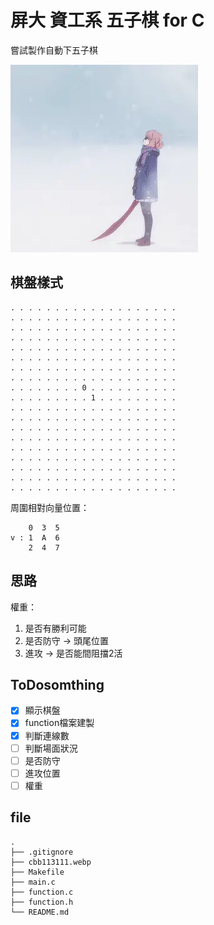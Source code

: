 # 屏大 資工系 五子棋 for C
嘗試製作自動下五子棋  
  
![image](https://github.com/owo877/c_Gomoku/blob/main/cbb113111.webp)  
## 棋盤樣式
```
. . . . . . . . . . . . . . . . . . .  
. . . . . . . . . . . . . . . . . . .  
. . . . . . . . . . . . . . . . . . .  
. . . . . . . . . . . . . . . . . . .  
. . . . . . . . . . . . . . . . . . .  
. . . . . . . . . . . . . . . . . . .  
. . . . . . . . . . . . . . . . . . .  
. . . . . . . . . . . . . . . . . . .  
. . . . . . . . 0 . . . . . . . . . .  
. . . . . . . . . 1 . . . . . . . . .  
. . . . . . . . . . . . . . . . . . .  
. . . . . . . . . . . . . . . . . . .  
. . . . . . . . . . . . . . . . . . .  
. . . . . . . . . . . . . . . . . . .  
. . . . . . . . . . . . . . . . . . .  
. . . . . . . . . . . . . . . . . . .  
. . . . . . . . . . . . . . . . . . .  
. . . . . . . . . . . . . . . . . . .  
. . . . . . . . . . . . . . . . . . .  
```
周圍相對向量位置：  
```
    0  3  5
v : 1  A  6
    2  4  7
```
## 思路
權重：
1. 是否有勝利可能
2. 是否防守 -> 頭尾位置
3. 進攻 -> 是否能間阻擋2活
  
## ToDosomthing
- [x] 顯示棋盤
- [x] function檔案建製
- [x] 判斷連線數
- [ ] 判斷場面狀況
- [ ] 是否防守
- [ ] 進攻位置
- [ ] 權重
  
## file
```
.
├── .gitignore
├── cbb113111.webp
├── Makefile
├── main.c
├── function.c
├── function.h
└── README.md
```
 
  
